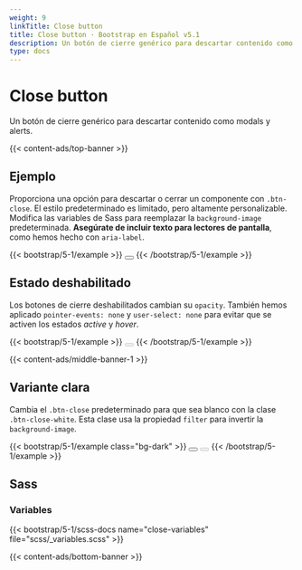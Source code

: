```yaml
---
weight: 9
linkTitle: Close button
title: Close button · Bootstrap en Español v5.1
description: Un botón de cierre genérico para descartar contenido como modals y alerts.
type: docs
---
```


# Close button

Un botón de cierre genérico para descartar contenido como modals y alerts.

{{< content-ads/top-banner >}}

## Ejemplo

Proporciona una opción para descartar o cerrar un componente con `.btn-close`. El estilo predeterminado es limitado, pero altamente personalizable. Modifica las variables de Sass para reemplazar la `background-image` predeterminada. **Asegúrate de incluir texto para lectores de pantalla**, como hemos hecho con `aria-label`.

{{< bootstrap/5-1/example >}}
<button type="button" class="btn-close" aria-label="Cerrar"></button>
{{< /bootstrap/5-1/example >}}

## Estado deshabilitado

Los botones de cierre deshabilitados cambian su `opacity`. También hemos aplicado `pointer-events: none` y `user-select: none` para evitar que se activen los estados *active* y *hover*.

{{< bootstrap/5-1/example >}}
<button type="button" class="btn-close" disabled aria-label="Cerrar"></button>
{{< /bootstrap/5-1/example >}}

{{< content-ads/middle-banner-1 >}}

## Variante clara

Cambia el `.btn-close` predeterminado para que sea blanco con la clase `.btn-close-white`. Esta clase usa la propiedad `filter` para invertir la `background-image`.

{{< bootstrap/5-1/example class="bg-dark" >}}
<button type="button" class="btn-close btn-close-white" aria-label="Cerrar"></button>
<button type="button" class="btn-close btn-close-white" disabled aria-label="Cerrar"></button>
{{< /bootstrap/5-1/example >}}

## Sass

### Variables

{{< bootstrap/5-1/scss-docs name="close-variables" file="scss/_variables.scss" >}}

{{< content-ads/bottom-banner >}}
